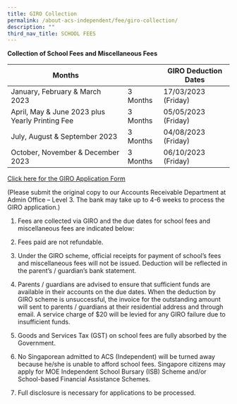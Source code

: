 ```yaml
---
title: GIRO Collection
permalink: /about-acs-independent/fee/giro-collection/
description: ""
third_nav_title: SCHOOL FEES
---
```

**Collection of School Fees and Miscellaneous Fees**

| Months                                          |          |    GIRO Deduction Dates |
|-------------------------------------------------|----------|-------------------------|
| January, February & March 2023                  | 3 Months | 17/03/2023 (Friday)     |
| April, May & June 2023 plus Yearly Printing Fee | 3 Months | 05/05/2023 (Friday)     |
| July, August & September 2023                   | 3 Months | 04/08/2023 (Friday)     |
| October, November & December 2023               | 3 Months | 06/10/2023 (Friday)     |

<a href="" target="_blank">Click here for the GIRO Application Form</a>

(Please submit the original copy to our Accounts Receivable Department at Admin Office – Level 3. The bank may take up to 4-6 weeks to process the GIRO application.)

1.  Fees are collected via GIRO and the due dates for school fees and miscellaneous fees are indicated below:

2.  Fees paid are not refundable.

3.  Under the GIRO scheme, official receipts for payment of school’s fees and miscellaneous fees will not be issued. Deduction will be reflected in the parent’s / guardian’s bank statement.

4.  Parents / guardians are advised to ensure that sufficient funds are available in their accounts on the due dates. When the deduction by GIRO scheme is unsuccessful, the invoice for the outstanding amount will sent to parents / guardians at their residential address and through email. A service charge of $20 will be levied for any GIRO failure due to insufficient funds.

5.  Goods and Services Tax (GST) on school fees are fully absorbed by the Government.

6.  No Singaporean admitted to ACS (Independent) will be turned away because he/she is unable to afford school fees. Singapore citizens may apply for MOE Independent School Bursary (ISB) Scheme and/or School-based Financial Assistance Schemes.

7.  Full disclosure is necessary for applications to be processed.